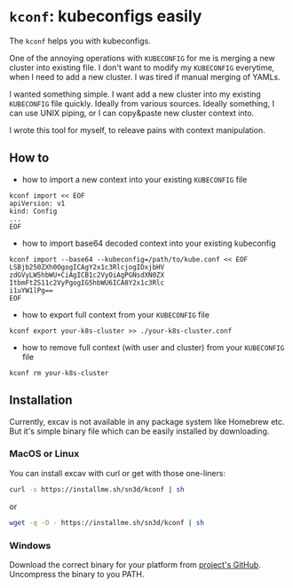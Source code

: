 # `kconf`: kubeconfigs easily

The `kconf` helps you with kubeconfigs. 

One of the annoying operations with `KUBECONFIG` for me is merging a new cluster
into existing file. I don't want to modify my `KUBECONFIG` everytime, when I 
need to add a new cluster. I was tired if manual merging of YAMLs.

I wanted something simple. I want add a new cluster into my existing 
`KUBECONFIG` file quickly. Ideally from various sources. Ideally something, I 
can use UNIX piping, or I can copy&paste new cluster context into.

I wrote this tool for myself, to releave pains with context manipulation.

## How to

- how to import a new context into your existing `KUBECONFIG` 
file

```
kconf import << EOF
apiVersion: v1
kind: Config
...
EOF
```

- how to import base64 decoded context into your existing 
kubeconfig

```
kconf import --base64 --kubeconfig=/path/to/kube.conf << EOF
LSBjb250ZXh0OgogICAgY2x1c3RlcjogIDxjbHV
zdGVyLW5hbWU+CiAgICB1c2VyOiAgPGNsdXN0ZX
ItbmFtZS11c2VyPgogIG5hbWU6ICA8Y2x1c3Rlc
i1uYW1lPg==
EOF
```

- how to export full context from your `KUBECONFIG` file

```
kconf export your-k8s-cluster >> ./your-k8s-cluster.conf
```

- how to remove full context (with user and cluster) from your
`KUBECONFIG` file

```
kconf rm your-k8s-cluster
```

## Installation

Currently, excav is not available in any package system like Homebrew etc. 
But it's simple binary file which can be easily installed by downloading.

### MacOS or Linux

You can install excav with curl or get with those one-liners:

```bash
curl -s https://installme.sh/sn3d/kconf | sh
```

or 

```bash
wget -q -O - https://installme.sh/sn3d/kconf | sh
```

### Windows

Download the correct binary for your platform from [project's GitHub](https://github.com/sn3d/kconf/releases/). 
Uncompress the binary to you PATH.
